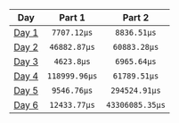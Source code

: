 |           Day            |    Part 1     |     Part 2      |
| :----------------------: | :-----------: | :-------------: |
| [Day 1](./src/bin/01.rs) |  `7707.12µs`  |   `8836.51µs`   |
| [Day 2](./src/bin/02.rs) | `46882.87µs`  |  `60883.28µs`   |
| [Day 3](./src/bin/03.rs) |  `4623.8µs`   |   `6965.64µs`   |
| [Day 4](./src/bin/04.rs) | `118999.96µs` |  `61789.51µs`   |
| [Day 5](./src/bin/04.rs) |  `9546.76µs`  |  `294524.91µs`  |
| [Day 6](./src/bin/04.rs) | `12433.77µs`  | `43306085.35µs` |
